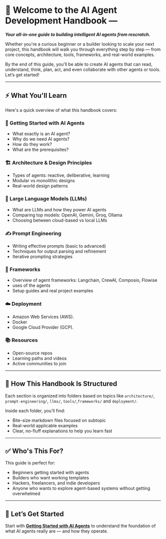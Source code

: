 # 👋 **Welcome to the AI Agent Development Handbook** — 
***Your all-in-one guide to building intelligent AI agents from rescratch.***

Whether you're a curious beginner or a builder looking to scale your next project, this handbook will walk you through everything step by step — from core concepts, architecture, tools, frameworks, and real-world examples.

By the end of this guide, you'll be able to create AI agents that can read, understand, think, plan, act, and even collaborate with other agents or tools. Let’s get started!

---

## ⚡ What You'll Learn

Here's a quick overview of what this handbook covers:

### 🚀 Getting Started with AI Agents
- What exactly is an AI agent?
- Why do we need AI agents?
- How do they work?
- What are the prerequisites?

### 🏗️ Architecture & Design Principles
- Types of agents: reactive, deliberative, learning
- Modular vs monolithic designs
- Real-world design patterns

### 🧠 Large Language Models (LLMs)
- What are LLMs and how they power AI agents
- Comparing top models: OpenAI, Gemini, Groq, Ollama
- Choosing between cloud-based vs local LLMs

### ✍️ Prompt Engineering
- Writing effective prompts (basic to advanced)
- Techniques for output parsing and refinement
- Iterative prompting strategies

### 🧱 Frameworks
- Overview of agent frameworks: Langchain, CrewAI, Composio, Flowise
- uses of the agents
- Setup guides and real project examples

### ☁️ Deployment
- Amazon Web Services (AWS).
- Docker
- Google Cloud Provider (GCP).

### 📚 Resources
- Open-source repos
- Learning paths and videos
- Active communities to join

---

## 🧩 How This Handbook Is Structured

Each section is organized into folders based on topics like `architecture/`, `prompt-engineering/`, `llms/`, `tools/`,`frameworks/` and `deployment/`.

Inside each folder, you’ll find:
- Bite-size markdown files focused on subtopic
- Real-world applicable examples
- Clear, no-fluff explanations to help you learn fast

---

## ✅ Who's This For?

This guide is perfect for:
- Beginners getting started with agents
- Builders who want working templates
- Hackers, freelancers, and indie developers
- Anyone who wants to explore agent-based systems without getting overwhelmed

---

## 📌 Let’s Get Started

Start with **[Getting Started with AI Agents](./Get_Started/Introduction.md)** to understand the foundation of what AI agents really are — and how they operate.
